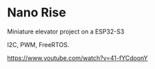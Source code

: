 # Nano Rise

Miniature elevator project on a ESP32-S3

I2C, PWM, FreeRTOS.

https://www.youtube.com/watch?v=41-fYCdoonY